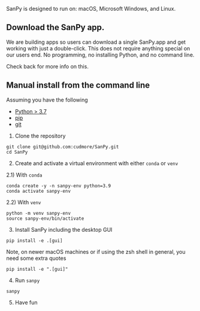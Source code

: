 SanPy is designed to run on: macOS, Microsoft Windows, and Linux.

## Download the SanPy app.

We are building apps so users can download a single SanPy.app and get working with just a double-click. This does not require anything special on our users end. No programming, no installing Python, and no command line.

Check back for more info on this.

## Manual install from the command line

Assuming you have the following

 - [Python > 3.7][python3]
 - [pip][pip]
 - [git][git]

[python3]: https://www.python.org/downloads/
[pip]: https://pip.pypa.io/en/stable/
[git]: https://git-scm.com/book/en/v2/Getting-Started-Installing-Git

1) Clone the repository

```
git clone git@github.com:cudmore/SanPy.git
cd SanPy
```

2) Create and activate a virtual environment with either `conda` or `venv`

2.1) With `conda`

```
conda create -y -n sanpy-env python=3.9
conda activate sanpy-env
```

2.2) With `venv`

```
python -m venv sanpy-env
source sanpy-env/bin/activate
```

3) Install SanPy including the desktop GUI

```
pip install -e .[gui]
```

Note, on newer macOS machines or if using the zsh shell in general, you need some extra quotes

```
pip install -e ".[gui]"
```

4) Run `sanpy`

```
sanpy
```

5) Have fun